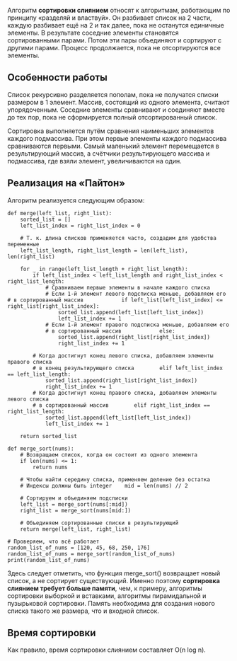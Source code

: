 Алгоритм **сортировки слиянием** относят к алгоритмам, работающим по принципу «разделяй и властвуй». Он разбивает список на 2 части, каждую разбивает ещё на 2 и так далее, пока не останутся единичные элементы. В результате соседние элементы становятся сортированными парами. Потом эти пары объединяют и сортируют с другими парами. Процесс продолжается, пока не отсортируются все элементы.

## Особенности работы

Список рекурсивно разделяется пополам, пока не получатся списки размером в 1 элемент. Массив, состоящий из одного элемента, считают упорядоченным. Соседние элементы сравнивают и соединяют вместе до тех пор, пока не сформируется полный отсортированный список.

Сортировка выполняется путём сравнения наименьших элементов каждого подмассива. При этом первые элементы каждого подмассива сравниваются первыми. Самый маленький элемент перемещается в результирующий массив, а счётчики результирующего массива и подмассива, где взяли элемент, увеличиваются на один.

## Реализация на «Пайтон»

Алгоритм реализуется следующим образом:

```
def merge(left_list, right_list):    
    sorted_list = []  
    left_list_index = right_list_index = 0  
  
    # Т. к. длина списков применяется часто, создадим для удобства переменные  
    left_list_length, right_list_length = len(left_list), len(right_list)  
  
    for _ in range(left_list_length + right_list_length):  
        if left_list_index < left_list_length and right_list_index < right_list_length:  
            # Сравниваем первые элементы в начале каждого списка  
            # Если 1-й элемент левого подсписка меньше, добавляем его            # в сортированный массив            if left_list[left_list_index] <= right_list[right_list_index]:  
                sorted_list.append(left_list[left_list_index])  
                left_list_index += 1  
            # Если 1-й элемент правого подсписка меньше, добавляем его  
            # в сортированный массив            else:  
                sorted_list.append(right_list[right_list_index])  
                right_list_index += 1  
  
        # Когда достигнут конец левого списка, добавляем элементы правого списка  
        # в конец результирующего списка        elif left_list_index == left_list_length:  
            sorted_list.append(right_list[right_list_index])  
            right_list_index += 1  
        # Когда достигнут конец правого списка, добавляем элементы левого списка  
        # в сортированный массив        elif right_list_index == right_list_length:  
            sorted_list.append(left_list[left_list_index])  
            left_list_index += 1  
  
    return sorted_list  
  
def merge_sort(nums):    
    # Возвращаем список, когда он состоит из одного элемента  
    if len(nums) <= 1:  
        return nums  
  
    # Чтобы найти середину списка, применяем деление без остатка  
    # Индексы должны быть integer    mid = len(nums) // 2  
  
    # Сортируем и объединяем подсписки  
    left_list = merge_sort(nums[:mid])  
    right_list = merge_sort(nums[mid:])  
  
    # Объединяем сортированные списки в результирующий  
    return merge(left_list, right_list)  
  
# Проверяем, что всё работает  
random_list_of_nums = [120, 45, 68, 250, 176]    
random_list_of_nums = merge_sort(random_list_of_nums)    
print(random_list_of_nums)
```
  

Здесь следует отметить, что функция merge_sort() возвращает новый список, а не сортирует существующий. Именно поэтому **сортировка слиянием требует больше памяти**, чем, к примеру, алгоритмы сортировки выборкой и вставками, алгоритмы пирамидальной и пузырьковой сортировки. Память необходима для создания нового списка такого же размера, что и входной список.

## Время сортировки

Как правило, время сортировки слиянием составляет O(n log n).